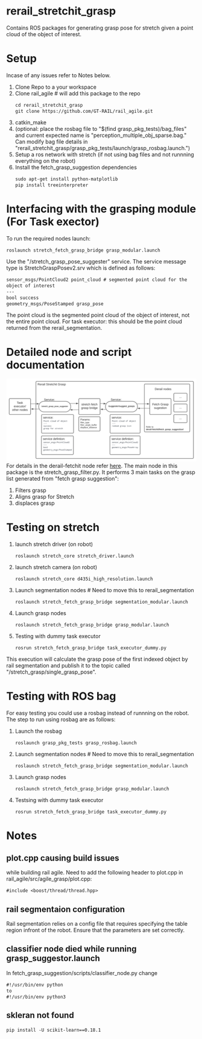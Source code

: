 # rerail_stretchit_grasp
Contains ROS packages for generating grasp pose for stretch given a point cloud of the object of interest.
# Setup
Incase of any issues refer to Notes below.
1. Clone Repo to a your workspace
2. Clone rail_agile # will add this package to the repo
   ```
   cd rerail_stretchit_grasp
   git clone https://github.com/GT-RAIL/rail_agile.git
   ```
4. catkin_make
5. (optional: place the rosbag file to  "$(find grasp_pkg_tests)/bag_files" and current expected name is "perception_multiple_obj_sparse.bag." Can modify bag file details in "rerail_stretchit_grasp/grasp_pkg_tests/launch/grasp_rosbag.launch.")
6. Setup a ros network with stretch  (if not using bag files and not runnning everything on the robot)
7. Install the fetch_grasp_suggestion dependencies
   ```
   sudo apt-get install python-matplotlib
   pip install treeinterpreter
   ```
# Interfacing with the grasping module (For Task exector)
To run the required nodes launch:
   ```
   roslaunch stretch_fetch_grasp_bridge grasp_modular.launch
   ```

Use the "/stretch_grasp_pose_suggester" service. The service message type is StretchGraspPosev2.srv which is defined as follows:  
```
sensor_msgs/PointCloud2 point_cloud # segmented point cloud for the object of interest
---
bool success
geometry_msgs/PoseStamped grasp_pose 
```
The point cloud is the segmented point cloud of the object of interest, not the entire point cloud. 
For task executor: this should be the point cloud returned from the rerail_segmentation.
# Detailed node and script documentation
![Node diagram](docs/rerail_stretch_it_grasp_block_diagram.svg)
For details in the derail-fetchit node refer [here](https://github.com/gt-rail-internal/derail-fetchit/tree/dev/fetch_grasp_suggestion).
The main node in this package is the stretch_grasp_filter.py. It performs 3 main tasks on the grasp list generated from "fetch grasp suggestion":
1. Filters grasp
2. Aligns grasp for Stretch
3. displaces grasp

# Testing on stretch
1. launch stretch driver (on robot)
   ```
   roslaunch stretch_core stretch_driver.launch
   ```
2. launch stretch camera (on robot)
   ```
   roslaunch stretch_core d435i_high_resolution.launch
   ```
3. Launch segmentation nodes # Need to move this to rerail_segmentation
   ```
   roslaunch stretch_fetch_grasp_bridge segmentation_modular.launch 
   ```
4. Launch grasp nodes
   ```
   roslaunch stretch_fetch_grasp_bridge grasp_modular.launch
   ```
5. Testing with dummy task executor
   ```
   rosrun stretch_fetch_grasp_bridge task_executor_dummy.py
   ```
This execution will calculate the grasp pose of the first indexed object by rail segmentation and publish it to the topic called "/stretch_grasp/single_grasp_pose".


# Testing with ROS bag
For easy testing you could use a rosbag instead of runnning on the robot. The step to run using rosbag are as follows:
1. Launch the rosbag
   ```
   roslaunch grasp_pkg_tests grasp_rosbag.launch 
   ```
2. Launch segmentation nodes # Need to move this to rerail_segmentation
   ```
   roslaunch stretch_fetch_grasp_bridge segmentation_modular.launch 
   ```
3. Launch grasp nodes
   ```
   roslaunch stretch_fetch_grasp_bridge grasp_modular.launch
   ```
4. Testsing with dummy task executor
   ```
   rosrun stretch_fetch_grasp_bridge task_executor_dummy.py
   ```
# Notes
## plot.cpp causing build issues
while building rail agile. Need to add the following header to plot.cpp in   rail_agile/src/agile_grasp/plot.cpp:
```
#include <boost/thread/thread.hpp>
```
## rail segmentaion configuration
Rail segmentation relies on a config file that requires specifying the table region infront of the robot. Ensure that the parameters are set correctly.
## classifier node died while running grasp_suggestor.launch
In fetch_grasp_suggestion/scripts/classifier_node.py
change 
```
#!/usr/bin/env python
to
#!/usr/bin/env python3
```
## skleran not found
```
pip install -U scikit-learn==0.18.1
```

